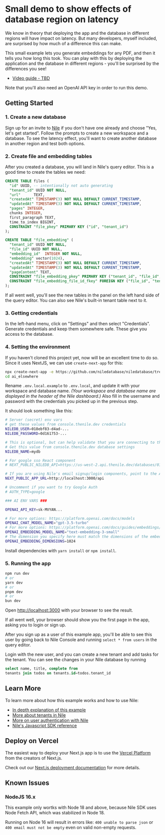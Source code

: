 # Small demo to show effects of database region on latency

We know in theory that deploying the app and the database in different regions will have impact on latency. But many developers, myself included,
are surprised by how much of a difference this can make.

This small example lets you generate embeddings for any PDF, and then it tells you how long this took.
You can play with this by deploying the application and the database in different regions - you'll be surprised by the differences you see!

- [Video guide - TBD]()

Note that you'll also need an OpenAI API key in order to run this demo.

## Getting Started

### 1. Create a new database

Sign up for an invite to [Nile](https://thenile.dev) if you don't have one already and choose "Yes, let's get started". Follow the prompts to create a new workspace and a database. To see the latency effect, you'll want to create another database in another region and test both options.

### 2. Create file and embedding tables

After you created a database, you will land in Nile's query editor. This is a good time to create the tables we need:

```sql
CREATE TABLE files (
  "id" UUID, -- intentionally not auto generating
  "tenant_id" UUID NOT NULL,
  "url"      TEXT,
  "createdAt" TIMESTAMP(3) NOT NULL DEFAULT CURRENT_TIMESTAMP,
  "updatedAt" TIMESTAMP(3) NOT NULL DEFAULT CURRENT_TIMESTAMP,
  "pages" INTEGER,
  chunks INTEGER,
  first_paragraph TEXT,
  time_to_index BIGINT,
  CONSTRAINT "file_pkey" PRIMARY KEY ("id", "tenant_id")
);

CREATE TABLE "file_embedding" (
  "tenant_id" UUID NOT NULL,
  "file_id" UUID NOT NULL,
  "embedding_id"  INTEGER NOT NULL,
  "embedding" vector(1024),
  "createdAt" TIMESTAMP(3) NOT NULL DEFAULT CURRENT_TIMESTAMP,
  "updatedAt" TIMESTAMP(3) NOT NULL DEFAULT CURRENT_TIMESTAMP,
  "pageContent" TEXT,
  CONSTRAINT "file_embedding_pkey" PRIMARY KEY ("tenant_id", "file_id","embedding_id"),
  CONSTRAINT "file_embedding_file_id_fkey" FOREIGN KEY ("file_id", "tenant_id") REFERENCES "files" ("id", "tenant_id")
);
```

If all went well, you'll see the new tables in the panel on the left hand side of the query editor. You can also see Nile's built-in tenant table next to it.

### 3. Getting credentials

In the left-hand menu, click on "Settings" and then select "Credentials". Generate credentials and keep them somewhere safe. These give you access to the database.

### 4. Setting the environment

If you haven't cloned this project yet, now will be an excellent time to do so. Since it uses NextJS, we can use `create-next-app` for this:

```bash
npx create-next-app -e https://github.com/niledatabase/niledatabase/tree/main/examples/ai/ai_elsewhere ai_elsewhere
cd ai_elsewhere
```

Rename `.env.local.example` to `.env.local`, and update it with your workspace and database name.
_(Your workspace and database name are displayed in the header of the Nile dashboard.)_
Also fill in the username and password with the credentials you picked up in the previous step.

It should look something like this:

```bash
# Server (secret) env vars
# get these values from console.thenile.dev credentials
NILEDB_USER=018ebf83-d4ad-...
NILEDB_PASSWORD=0d161753-...

# This is optional, but can help validate that you are connecting to the right DB
# Get this value from console.thenile.dev database settings
NILEDB_NAME=mydb

# For google sso React component
# NEXT_PUBLIC_NILEDB_API=https://us-west-2.api.thenile.dev/databases/018cdc01-bd61-7b04-a7fc-e3ac52ab210f

# If you are using Nile's email signup/login components, point to the API route
NEXT_PUBLIC_APP_URL=http://localhost:3000/api

# Uncomment if you want to try Google Auth
# AUTH_TYPE=google

### AI ENV VARS ###

OPENAI_API_KEY=sk-MVYAN...

# For more options: https://platform.openai.com/docs/models
OPENAI_CHAT_MODEL_NAME="gpt-3.5-turbo"
# For more options: https://platform.openai.com/docs/guides/embeddings/embedding-models
OPENAI_EMBEDDING_MODEL_NAME="text-embedding-3-small"
# The dimension you specify here must match the dimensions of the embeddings column in the database
OPENAI_EMBEDDING_DIMENSIONS=1024
```

Install dependencies with `yarn install` or `npm install`.

### 5. Running the app

```bash
npm run dev
# or
yarn dev
# or
pnpm dev
# or
bun dev
```

Open [http://localhost:3000](http://localhost:3000) with your browser to see the result.

If all went well, your browser should show you the first page in the app, asking you to login or sign up.

After you sign up as a user of this example app, you'll be able to see this user by going back to Nile Console and running `select * from users` in the query editor.

Login with the new user, and you can create a new tenant and add tasks for the tenant. You can see the changes in your Nile database by running

```sql
select name, title, complete from
tenants join todos on tenants.id=todos.tenant_id
```

## Learn More

To learn more about how this example works and how to use Nile:

- [In depth explanation of this example](https://www.thenile.dev/docs/getting-started/languages/nextjs)
- [More about tenants in Nile](https://www.thenile.dev/docs/tenant-virtualization/tenant-management)
- [More on user authentication with Nile](https://www.thenile.dev/docs/user-authentication)
- [Nile's Javascript SDK reference](https://www.thenile.dev/docs/reference/sdk-reference)

## Deploy on Vercel

The easiest way to deploy your Next.js app is to use the [Vercel Platform](https://vercel.com/new?utm_medium=default-template&filter=next.js&utm_source=create-next-app&utm_campaign=create-next-app-readme) from the creators of Next.js.

Check out our [Next.js deployment documentation](https://nextjs.org/docs/deployment) for more details.

## Known Issues

### NodeJS 16.x

This example only wortks with Node 18 and above, because Nile SDK uses Node Fetch API, which was stabilized in Node 18.

Running on Node 16 will result in errors like:
`400 unable to parse json` or `400 email must not be empty` even on valid non-empty requests.
